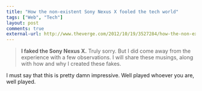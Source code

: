```yaml
---
title: "How the non-existent Sony Nexus X fooled the tech world"
tags: ["Web", "Tech"]
layout: post
comments: true
external-url: http://www.theverge.com/2012/10/19/3527284/how-the-non-existent-sony-nexus-x-fooled-the-tech-world
---
```


> **I faked the Sony Nexus X.** Truly sorry. But I did come away from the experience with a few observations. I will share these musings, along with how and why I created these fakes.

I must say that this is pretty damn impressive. Well played whoever you are, well played.
